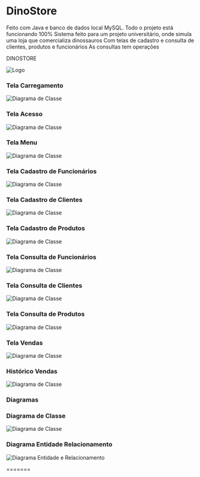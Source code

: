 # DinoStore

Feito com Java e banco de dados local MySQL.
Todo o projeto está funcionando 100%
Sistema feito para um projeto universitário, onde simula uma loja que comercializa dinossauros
Com telas de cadastro e consulta de clientes, produtos e funcionários
As consultas tem operações 

DINOSTORE

![Logo](https://github.com/juniorperon/DinoStore/blob/main/src/lojadino/Imagens/logo_dino.png)


### Tela Carregamento

![Diagrama de Classe](https://github.com/juniorperon/DinoStore/blob/main/carregamento.PNG)

### Tela Acesso

![Diagrama de Classe](https://github.com/juniorperon/DinoStore/blob/main/acessoprint.PNG)

### Tela Menu

![Diagrama de Classe](https://github.com/juniorperon/DinoStore/blob/main/menuprint.PNG)

### Tela Cadastro de Funcionários

![Diagrama de Classe](https://github.com/juniorperon/DinoStore/blob/main/cadastrofuncionarioprint.PNG)

### Tela Cadastro de Clientes

![Diagrama de Classe](https://github.com/juniorperon/DinoStore/blob/main/cadastroclienteprint.PNG)

### Tela Cadastro de Produtos

![Diagrama de Classe](https://github.com/juniorperon/DinoStore/blob/main/cadastroprodutoprint.PNG)

### Tela Consulta de Funcionários

![Diagrama de Classe](https://github.com/juniorperon/DinoStore/blob/main/consultafuncionarioprint.PNG)

### Tela Consulta de Clientes

![Diagrama de Classe](https://github.com/juniorperon/DinoStore/blob/main/consultaclientesprint.PNG)

### Tela Consulta de Produtos

![Diagrama de Classe](https://github.com/juniorperon/DinoStore/blob/main/consultaprodutosprint.PNG)

### Tela Vendas

![Diagrama de Classe](https://github.com/juniorperon/DinoStore/blob/main/detalhevendaprint.PNG)

### Histórico Vendas

![Diagrama de Classe](https://github.com/juniorperon/DinoStore/blob/main/historicovendaprint.PNG)


### Diagramas


### Diagrama de Classe

![Diagrama de Classe](https://github.com/juniorperon/DinoStore/blob/main/Diagrama%20de%20Classe%20-%20DinoStore.png)


### Diagrama Entidade Relacionamento

![Diagrama Entidade e Relacionamento](https://github.com/juniorperon/DinoStore/blob/main/DER%20-%20DinoStore.png)


=======

